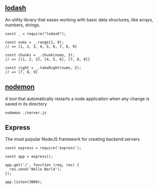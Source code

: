 ## [lodash](https://lodash.com/)
An utility library that eases working with basic data structures, like arrays, numbers, strings.

```
const _ = require("lodash");

const nums = _.range(1, 9);
// => [1, 2, 3, 4, 5, 6, 7, 8, 9]

const chunks = _.chunk(nums, 3);
// => [[1, 2, 3], [4, 5, 6], [7, 8, 9]]

const right = _.takeRight(nums, 2);
// => [7, 8, 9]
```

## [nodemon](https://nodemon.io/)
A tool that automatically restarts  a node application when any change is saved in its directory

```
nodemon ./server.js 
```

## Express
The most popular NodeJS framework for creating backend servers

```
const express = require('express');

const app = express();

app.get('/', function (req, res) {
  res.send('Hello World');
});

app.listen(3000);
```